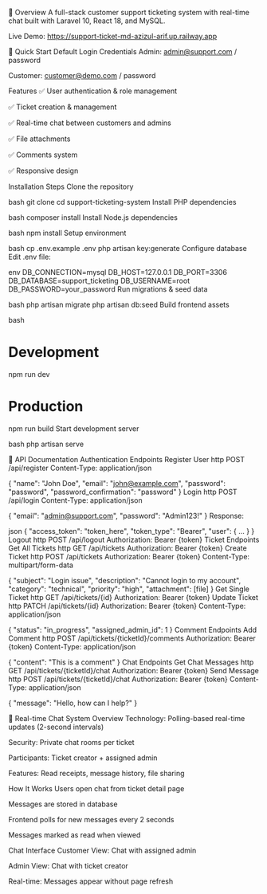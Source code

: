 📖 Overview
A full-stack customer support ticketing system with real-time chat built with Laravel 10, React 18, and MySQL.

Live Demo: https://support-ticket-md-azizul-arif.up.railway.app

🚀 Quick Start
Default Login Credentials
Admin: admin@support.com / password

Customer: customer@demo.com / password

Features
✅ User authentication & role management

✅ Ticket creation & management

✅ Real-time chat between customers and admins

✅ File attachments

✅ Comments system

✅ Responsive design

Installation Steps
Clone the repository

bash
git clone <your-repo-url>
cd support-ticketing-system
Install PHP dependencies

bash
composer install
Install Node.js dependencies

bash
npm install
Setup environment

bash
cp .env.example .env
php artisan key:generate
Configure database
Edit .env file:

env
DB_CONNECTION=mysql
DB_HOST=127.0.0.1
DB_PORT=3306
DB_DATABASE=support_ticketing
DB_USERNAME=root
DB_PASSWORD=your_password
Run migrations & seed data

bash
php artisan migrate
php artisan db:seed
Build frontend assets

bash

# Development

npm run dev

# Production

npm run build
Start development server

bash
php artisan serve

📱 API Documentation
Authentication Endpoints
Register User
http
POST /api/register
Content-Type: application/json

{
"name": "John Doe",
"email": "john@example.com",
"password": "password",
"password_confirmation": "password"
}
Login
http
POST /api/login
Content-Type: application/json

{
"email": "admin@support.com",
"password": "Admin123!"
}
Response:

json
{
"access_token": "token_here",
"token_type": "Bearer",
"user": { ... }
}
Logout
http
POST /api/logout
Authorization: Bearer {token}
Ticket Endpoints
Get All Tickets
http
GET /api/tickets
Authorization: Bearer {token}
Create Ticket
http
POST /api/tickets
Authorization: Bearer {token}
Content-Type: multipart/form-data

{
"subject": "Login issue",
"description": "Cannot login to my account",
"category": "technical",
"priority": "high",
"attachment": [file]
}
Get Single Ticket
http
GET /api/tickets/{id}
Authorization: Bearer {token}
Update Ticket
http
PATCH /api/tickets/{id}
Authorization: Bearer {token}
Content-Type: application/json

{
"status": "in_progress",
"assigned_admin_id": 1
}
Comment Endpoints
Add Comment
http
POST /api/tickets/{ticketId}/comments
Authorization: Bearer {token}
Content-Type: application/json

{
"content": "This is a comment"
}
Chat Endpoints
Get Chat Messages
http
GET /api/tickets/{ticketId}/chat
Authorization: Bearer {token}
Send Message
http
POST /api/tickets/{ticketId}/chat
Authorization: Bearer {token}
Content-Type: application/json

{
"message": "Hello, how can I help?"
}

💬 Real-time Chat System
Overview
Technology: Polling-based real-time updates (2-second intervals)

Security: Private chat rooms per ticket

Participants: Ticket creator + assigned admin

Features: Read receipts, message history, file sharing

How It Works
Users open chat from ticket detail page

Messages are stored in database

Frontend polls for new messages every 2 seconds

Messages marked as read when viewed

Chat Interface
Customer View: Chat with assigned admin

Admin View: Chat with ticket creator

Real-time: Messages appear without page refresh
